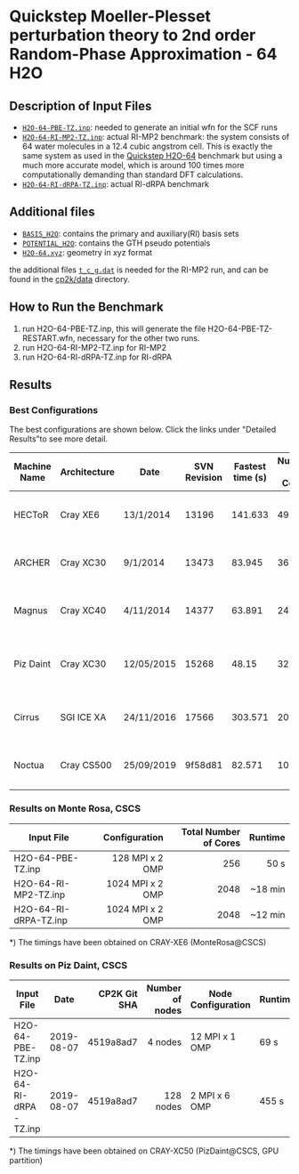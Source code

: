 # Quickstep Moeller-Plesset perturbation theory to 2nd order Random-Phase Approximation - 64 H2O

## Description of Input Files

- [`H2O-64-PBE-TZ.inp`](H2O-64-PBE-TZ.inp): needed to generate an initial wfn for the SCF runs
- [`H2O-64-RI-MP2-TZ.inp`](H2O-64-RI-MP2-TZ.inp): actual RI-MP2 benchmark: the system consists of 64 water molecules in a 12.4 cubic angstrom cell. This is exactly the same system as used in the [Quickstep H2O-64](../../QS/H2O-64.inp) benchmark but using a much more accurate model, which is around 100 times more computationally demanding than standard DFT calculations.
- [`H2O-64-RI-dRPA-TZ.inp`](H2O-64-RI-dRPA-TZ.inp): actual RI-dRPA benchmark

## Additional files

- [`BASIS_H2O`](BASIS_H2O): contains the primary and auxiliary(RI) basis sets
- [`POTENTIAL_H2O`](POTENTIAL_H2O): contains the GTH pseudo potentials
- [`H2O-64.xyz`](H2O-64.xyz): geometry in xyz format

the additional files [`t_c_g.dat`](../../../data/t_c_g.dat) is needed for the RI-MP2 run, and can be found in the [cp2k/data](../../../data) directory.

## How to Run the Benchmark

1) run H2O-64-PBE-TZ.inp, this will generate the file H2O-64-PBE-TZ-RESTART.wfn, necessary for the other two runs.
2) run H2O-64-RI-MP2-TZ.inp for RI-MP2
3) run H2O-64-RI-dRPA-TZ.inp for RI-dRPA

## Results

### Best Configurations

The best configurations are shown below. Click the links under "Detailed Results"to see more detail.

| Machine Name | Architecture | Date       | SVN Revision | Fastest time (s) | Number of Cores | Number of Threads                  | Detailed Results |
| ------------ | ------------ | ---------- | ------------ | ---------------- | --------------- | ---------------------------------- | ---------------- |
| HECToR       | Cray XE6     | 13/1/2014  | 13196	      | 141.633          | 49152           | 8 OMP threads per MPI task	        | [hector-h2o-64-ri-mp2](https://www.cp2k.org/performance:hector-h2o-64-ri-mp2) |
| ARCHER	   | Cray XC30	  | 9/1/2014   | 13473	      | 83.945	         | 36864           | 4 OMP threads per MPI task	        | [archer-h2o-64-ri-mp2](https://www.cp2k.org/performance:archer-h2o-64-ri-mp2) |
| Magnus	   | Cray XC40	  | 4/11/2014  | 14377	      | 63.891	         | 24576           | 6 OMP threads per MPI task	        | [magnus-h2o-64-ri-mp2](https://www.cp2k.org/performance:magnus-h2o-64-ri-mp2) |
| Piz Daint	   | Cray XC30	  | 12/05/2015 | 15268	      | 48.15	         | 32768           | 8 OMP threads per MPI task, no GPU | [piz-daint-h2o-64-ri-mp2](https://www.cp2k.org/performance:piz-daint-h2o-64-ri-mp2) |
| Cirrus	   | SGI ICE XA	  | 24/11/2016 | 17566	      | 303.571	         | 2016            | 1 OMP thread per MPI task	        | [cirrus-h2o-64-ri-mp2](https://www.cp2k.org/performance:cirrus-h2o-64-ri-mp2) |
| Noctua	   | Cray CS500	  | 25/09/2019 | 9f58d81      | 82.571	         | 10240           | 2 OMP thread per MPI task	        | [noctua-h2o-64-ri-mp2](https://www.cp2k.org/performance:noctua-h2o-64-ri-mp2) |

### Results on Monte Rosa, CSCS

| Input File            | Configuration             | Total Number of Cores| Runtime |
| --------------------- | -------------------------:| --------------------:| -------:|
| H2O-64-PBE-TZ.inp     |           128 MPI x 2 OMP |                  256 | 50 s    |
| H2O-64-RI-MP2-TZ.inp  |          1024 MPI x 2 OMP |                 2048 | ~18 min |
| H2O-64-RI-dRPA-TZ.inp |          1024 MPI x 2 OMP |                 2048 | ~12 min |

*) The timings have been obtained on CRAY-XE6 (MonteRosa@CSCS)

### Results on Piz Daint, CSCS

| Input File            | Date       | CP2K Git SHA | Number of nodes | Node Configuration  | Runtime |
| --------------------- | ---------- | ------------:| ---------------:| ------------------- | ------- |
| H2O-64-PBE-TZ.inp     | 2019-08-07 | 4519a8ad7    | 4 nodes         | 12 MPI x 1 OMP      | 69 s    |
| H2O-64-RI-dRPA-TZ.inp | 2019-08-07 | 4519a8ad7    | 128 nodes       | 2 MPI x 6 OMP       | 455 s   |

*) The timings have been obtained on CRAY-XC50 (PizDaint@CSCS, GPU partition)

